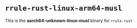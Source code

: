 # `rrule-rust-linux-arm64-musl`

This is the **aarch64-unknown-linux-musl** binary for `rrule-rust`
